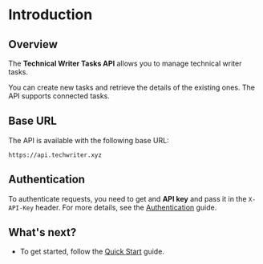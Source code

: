 # Introduction

## Overview

The **Technical Writer Tasks API** allows you to manage technical writer tasks.

You can create new tasks and retrieve the details of the existing ones. The API supports connected tasks.

## Base URL

The API is available with the following base URL:

```
https://api.techwriter.xyz
```

## Authentication

To authenticate requests, you need to get and **API key** and pass it in the `X-API-Key` header. For more details, see the [Authentication](03-authentication.md) guide.

## What's next?

- To get started, follow the [Quick Start](quick-start.md) guide.